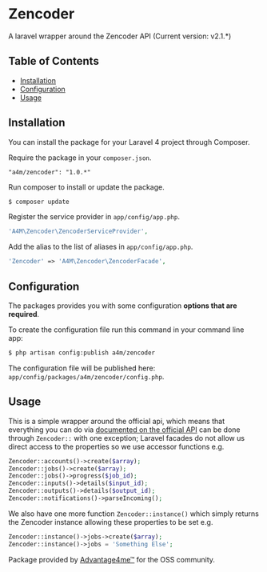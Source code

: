 # Zencoder

A laravel wrapper around the Zencoder API (Current version: v2.1.*)

## Table of Contents

- [Installation](#installation)
- [Configuration](#configuration)
- [Usage](#usage)

## Installation

You can install the package for your Laravel 4 project through Composer.

Require the package in your `composer.json`.

```
"a4m/zencoder": "1.0.*"
```

Run composer to install or update the package.

```bash
$ composer update
```

Register the service provider in `app/config/app.php`.

```php
'A4M\Zencoder\ZencoderServiceProvider',
```

Add the alias to the list of aliases in `app/config/app.php`.

```php
'Zencoder' => 'A4M\Zencoder\ZencoderFacade',
```

## Configuration

The packages provides you with some configuration **options that are required**.

To create the configuration file run this command in your command line app:

```bash
$ php artisan config:publish a4m/zencoder
```

The configuration file will be published here: `app/config/packages/a4m/zencoder/config.php`.

## Usage

This is a simple wrapper around the official api, which means that everything you can do via [documented on the official API](https://github.com/zencoder/zencoder-php) can be done through ```Zencoder::``` with one exception; Laravel facades do not allow us direct access to the properties so we use accessor functions e.g.

```php
Zencoder::accounts()->create($array);
Zencoder::jobs()->create($array);
Zencoder::jobs()->progress($job_id);
Zencoder::inputs()->details($input_id);
Zencoder::outputs()->details($output_id);
Zencoder::notifications()->parseIncoming();
```

We also have one more function `Zencoder::instance()` which simply returns the Zencoder instance allowing these properties to be set e.g.

```php
Zencoder::instance()->jobs->create($array);
Zencoder::instance()->jobs = 'Something Else';
```

Package provided by [Advantage4me™](http://advantage4me.co/) for the OSS community.


